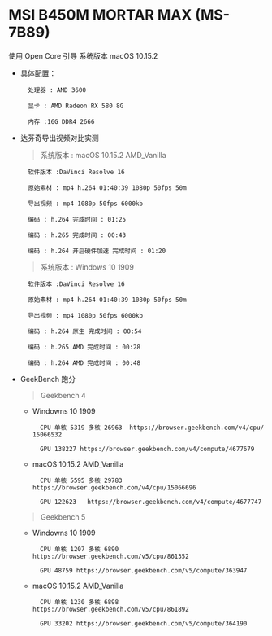 # MSI B450M MORTAR MAX (MS-7B89)

使用 Open Core 引导  系统版本 macOS 10.15.2

+ 具体配置：

        处理器 : AMD 3600 
 
        显卡 : AMD Radeon RX 580 8G
    
        内存 :16G DDR4 2666
    
+ 达芬奇导出视频对比实测

    >系统版本 : macOS 10.15.2 AMD_Vanilla
    >
        软件版本 :DaVinci Resolve 16
    
        原始素材 : mp4 h.264 01:40:39 1080p 50fps 50m 
    
        导出视频 : mp4 1080p 50fps 6000kb 

        编码 : h.264 完成时间 : 01:25

        编码 : h.265 完成时间 : 00:43

        编码 : h.264 开启硬件加速 完成时间 : 01:20

    
    >系统版本 : Windows 10 1909
    >
        软件版本 :DaVinci Resolve 16

        原始素材 : mp4 h.264 01:40:39 1080p 50fps 50m 

        导出视频 : mp4 1080p 50fps 6000kb 

        编码 : h.264 原生 完成时间 : 00:54

        编码 : h.265 AMD 完成时间 : 00:28

        编码 : h.264 AMD 完成时间 : 00:48

+ GeekBench 跑分

    > Geekbench 4 

    - Windowns 10 1909

            CPU 单核 5319 多核 26963  https://browser.geekbench.com/v4/cpu/     15066532

            GPU 138227 https://browser.geekbench.com/v4/compute/4677679

    - macOS 10.15.2 AMD_Vanilla
            
            CPU 单核 5595 多核 29783  https://browser.geekbench.com/v4/cpu/15066696

            GPU 122623   https://browser.geekbench.com/v4/compute/4677747

    > Geekbench 5

    - Windowns 10 1909

            CPU 单核 1207 多核 6890 https://browser.geekbench.com/v5/cpu/861352
    
            GPU 48759 https://browser.geekbench.com/v5/compute/363947
    
    - macOS 10.15.2 AMD_Vanilla

            CPU 单核 1230 多核 6898 https://browser.geekbench.com/v5/cpu/861892

            GPU 33202 https://browser.geekbench.com/v5/compute/364190

